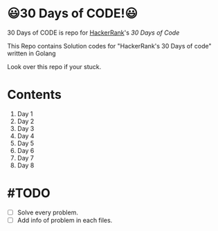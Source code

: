 :smiley:30 Days of CODE!:smiley:
========================
30 Days of CODE is repo for 
[HackerRank](https://www.hackerrank.com/)'s *30 Days of Code* 

This Repo contains
Solution codes for "HackerRank's 30 Days of code" written in Golang

Look over this repo if your stuck.
# Contents
1. Day 1
2. Day 2
3. Day 3
4. Day 4
5. Day 5
6. Day 6
7. Day 7
8. Day 8
# #TODO
- [ ] Solve every problem.
- [ ] Add info of problem in each files.
